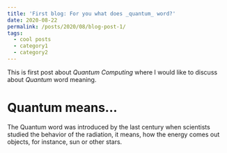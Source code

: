 ```yaml
---
title: 'First blog: For you what does _quantum_ word?'
date: 2020-08-22
permalink: /posts/2020/08/blog-post-1/
tags:
  - cool posts
  - category1
  - category2
---
```


This is first post about *Quantum Computing* where I would like 
to discuss about _Quantum_ word meaning. 


Quantum means...
======

The Quantum word was introduced by the last century when scientists studied the behavior of the radiation, it means, how the energy comes out objects, for instance, sun or other stars. 




<!--
Headings are cool
======

You can have many headings
======

Aren't headings cool?
------
-->
